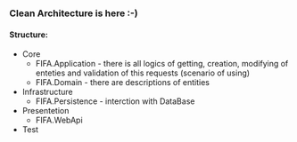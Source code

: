 ### Clean Architecture is here :-)
#### Structure:
+ Core
    - FIFA.Application - there is all logics of getting, creation, modifying of enteties and validation of this requests (scenario of using)
    - FIFA.Domain - there are descriptions of entities
+ Infrastructure
    - FIFA.Persistence - interction with DataBase
+ Presentetion
    - FIFA.WebApi 
+ Test
